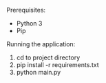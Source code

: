 Prerequisites:
- Python 3
- Pip

Running the application:
1. cd to project directory
2. pip install -r requirements.txt
3. python main.py